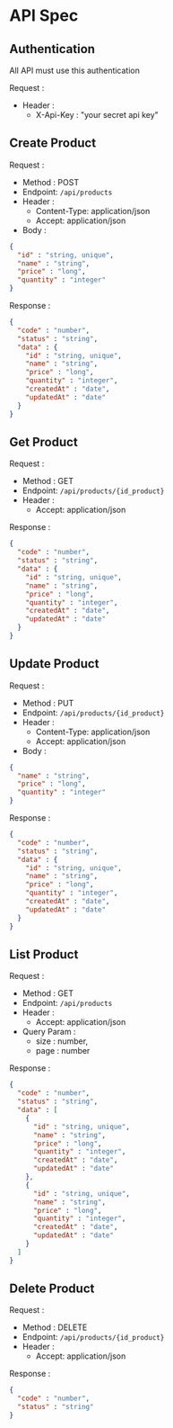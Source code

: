 # API Spec

## Authentication
All API must use this authentication

Request :
- Header : 
    - X-Api-Key : "your secret api key"

## Create Product

Request :
- Method : POST
- Endpoint: `/api/products`
- Header :
    - Content-Type: application/json
    - Accept: application/json
- Body :

```json
{
  "id" : "string, unique",
  "name" : "string",
  "price" : "long",
  "quantity" : "integer"
}
```

Response :

```json
{
  "code" : "number",
  "status" : "string",
  "data" : {
    "id" : "string, unique",
    "name" : "string",
    "price" : "long",
    "quantity" : "integer",
    "createdAt" : "date",
    "updatedAt" : "date"
  }
}
```

## Get Product

Request :
- Method : GET
- Endpoint: `/api/products/{id_product}`
- Header :
    - Accept: application/json

Response :

```json
{
  "code" : "number",
  "status" : "string",
  "data" : {
    "id" : "string, unique",
    "name" : "string",
    "price" : "long",
    "quantity" : "integer",
    "createdAt" : "date",
    "updatedAt" : "date"
  }
}
```

## Update Product

Request :
- Method : PUT
- Endpoint: `/api/products/{id_product}`
- Header :
    - Content-Type: application/json
    - Accept: application/json
- Body :

```json
{
  "name" : "string",
  "price" : "long",
  "quantity" : "integer"
}
```

Response :
```json
{
  "code" : "number",
  "status" : "string",
  "data" : {
    "id" : "string, unique",
    "name" : "string",
    "price" : "long",
    "quantity" : "integer",
    "createdAt" : "date",
    "updatedAt" : "date"
  }
}
```

## List Product

Request :
- Method : GET
- Endpoint: `/api/products`
- Header :
    - Accept: application/json
- Query Param :
    - size : number,
    - page : number

Response :
```json
{
  "code" : "number",
  "status" : "string",
  "data" : [
    {
      "id" : "string, unique",
      "name" : "string",
      "price" : "long",
      "quantity" : "integer",
      "createdAt" : "date",
      "updatedAt" : "date"
    },
    {
      "id" : "string, unique",
      "name" : "string",
      "price" : "long",
      "quantity" : "integer",
      "createdAt" : "date",
      "updatedAt" : "date"
    }
  ]
}
```

## Delete Product

Request :
- Method : DELETE
- Endpoint: `/api/products/{id_product}`
- Header :
    - Accept: application/json

Response :
```json
{
  "code" : "number",
  "status" : "string"
}
```